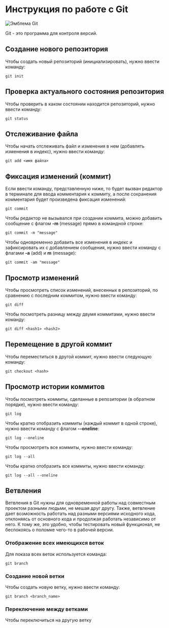 # Инструкция по работе с Git

![Эмблема Git](git.jpg)

Git - это программа для контроля версий.

## Создание нового репозитория

Чтобы создать новый репозиторий (инициализировать), нужно ввести команду:

    git init
    
## Проверка актуального состояния репозитория

Чтобы проверить в каком состоянии находится репозиторий, нужно ввести команду:

    git status

## Отслеживание файла

Чтобы начать отслеживать файл и изменения в нем (добавлять изменения в индекс), нужно ввести команду:

    git add <имя файла>

## Фиксация изменений (коммит)

Если ввести команду, представленную ниже, то будет вызван редактор в терминале для ввода комментария к коммиту, а после сохранения комментария будет произведена фиксация изменений:

    git commit

Чтобы редактор не вызывался при создании коммита, можно добавить сообщение с флагом **-m** (message) прямо в командной строке:

    git commit -m "message"

Чтобы одновременно добавить все изменения в индекс и зафиксировать их с добавлением сообщения, нужно ввести команду с флагами **-a** (add) и **m** (message):

    git commit -am "message"

## Просмотр изменений

Чтобы просмотреть список изменений, внесенных в репозиторий, по сравнению с последним коммитом, нужно ввести команду:

    git diff

Чтобы посмотреть разницу между двумя коммитами, нужно ввести команду:

    git diff <hash1> <hash2>

## Перемещение в другой коммит

Чтобы переместиться в другой коммит, нужно ввести следующую команду:

    git checkout <hash>

## Просмотр истории коммитов

Чтобы посмотреть коммиты, сделанные в репозитории (в обратном порядке), нужно ввести команду:

    git log

Чтобы кратко отобразить коммиты (каждый коммит в одной строке), нужно ввести команду с флагом **--oneline**:

    git log --oneline

Чтобы просмотреть все коммиты, нужно ввести команду:

    git log --all

Чтобы кратко отобразить все коммиты, нужно ввести команду:

    git log --all --oneline


   ## Ветвления

Ветвления в Git нужны для одновременной работы над совместным проектом разными людьми, не мешая друг другу. Также, ветвление дает возможность работать над разными версиями исходного кода, отклоняясь от основного кода и продолжая работать независимо от него. К тому же, это удобно, чтобы тестировать новый функционал, не беспокоясь о поломке чего-то в рабочей версии.

 ### Отображение всех имеющихся веток
 
 Для показа всех веток используется команда:

    git branch

### Создание новой ветки

Чтобы создать новую ветку, нужно ввести команду:

    git branch <branch_name>

### Переключение между ветками

Чтобы переключиться на другую ветку
